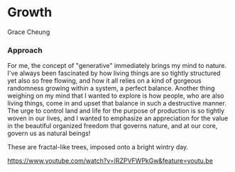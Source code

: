 # Growth
Grace Cheung

### Approach
For me, the concept of "generative" immediately brings my mind to nature. I've always been fascinated by how living things are so tightly structured yet also so free flowing, and how it all relies on a kind of gorgeous randomness growing within a system, a perfect balance. Another thing weighing on my mind that I wanted to explore is how people, who are also living things, come in and upset that balance in such a destructive manner. The urge to control land and life for the purpose of production is so tightly woven in our lives, and I wanted to emphasize an appreciation for the value in the beautiful organized freedom that governs nature, and at our core, govern us as natural beings!

These are fractal-like trees, imposed onto a bright wintry day.

https://www.youtube.com/watch?v=lRZPVFWPkGw&feature=youtu.be

